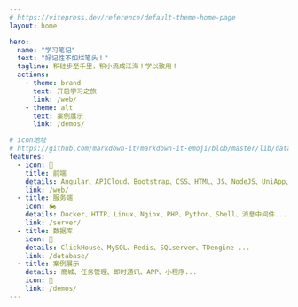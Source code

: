 ```yaml
---
# https://vitepress.dev/reference/default-theme-home-page
layout: home

hero:
  name: "学习笔记"
  text: "好记性不如烂笔头！"
  tagline: 积硅步至千里，积小流成江海！学以致用！
  actions:
    - theme: brand
      text: 开启学习之旅
      link: /web/
    - theme: alt
      text: 案例展示
      link: /demos/

# icon地址
# https://github.com/markdown-it/markdown-it-emoji/blob/master/lib/data/full.json
features:
  - icon: 💃
    title: 前端
    details: Angular、APICloud、Bootstrap、CSS、HTML、JS、NodeJS、UniApp、VitePress、VUE ...
    link: /web/
  - title: 服务端
    icon: 🏍️
    details: Docker、HTTP、Linux、Nginx、PHP、Python、Shell、消息中间件...
    link: /server/
  - title: 数据库
    icon: 🍎
    details: ClickHouse、MySQL、Redis、SQLserver、TDengine ...
    link: /database/
  - title: 案例展示
    details: 商城、任务管理、即时通讯、APP、小程序...
    icon: 🚅
    link: /demos/
---
```



